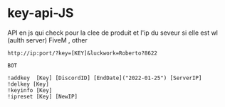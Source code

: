 # key-api-JS
API en js qui check pour la clee de produit et l'ip du seveur si elle est wl (aulth server) FiveM , other


```
http://ip:port/?key=[KEY]&luckwork=Roberto?8622
```

```
BOT
```

```
!addkey  [Key] [DiscordID] [EndDate]("2022-01-25") [ServerIP] 
!delkey [Key]
!keyinfo [Key]
!ipreset [Key] [NewIP]
```
